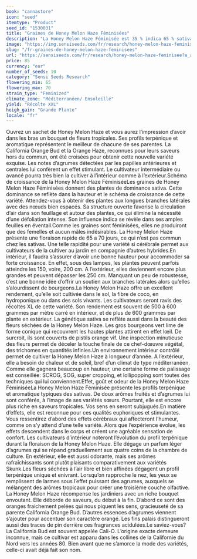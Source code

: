 ```yaml
---
book: "cannastore"
icon: "seed"
itemtype: "Product"
seed_id: "1530031"
title: "Graines de Honey Melon Haze Féminisées"
description: "La Honey Melon Haze Féminisée est 35 % indica 65 % sativa. En 65 à 70 jours, ses colas lancéolés donnent des récoltes XL aux arômes tropicaux d’agrumes."
image: "https://img.sensiseeds.com/fr/research/honey-melon-haze-feminisee-image.png"
slug: "/fr-graines-de-honey-melon-haze-feminisees"
url: "https://sensiseeds.com/fr/research/honey-melon-haze-feminisee?a_aid=cannastore"
price: 85
currency: "eur"
number_of_seeds: 10
category: "Sensi Seeds Research"
flowering_min: 65
flowering_max: 70
strain_type: "Feminized"
climate_zone: "Méditerranéen/ Ensoleillé"
yield: "Récolte XXL"
heigh_gain: "Grande Plante"
locale: "fr"
---
```

Ouvrez un sachet de Honey Melon Haze et vous aurez l’impression d’avoir dans les bras un bouquet de fleurs tropicales. Ses profils terpénique et aromatique représentent le meilleur de chacune de ses parentes. La California Orange Bud et la Orange Haze, reconnues pour leurs saveurs hors du commun, ont été croisées pour obtenir cette nouvelle variété exquise. Les notes d’agrumes détectées par les papilles antérieures et centrales lui confèrent un effet stimulant. Le cultivateur intermédiaire ou avancé pourra très bien la cultiver à l’intérieur comme à l’extérieur.Schéma de croissance de la Honey Melon Haze FéminiséeLes graines de Honey Melon Haze Féminisées donnent des plantes de dominance sativa. Cette dominance se reflète dans la hauteur et le schéma de croissance de cette variété. Attendez-vous à obtenir des plantes aux longues branches latérales avec des nœuds bien espacés. Sa structure ouverte favorise la circulation d’air dans son feuillage et autour des plantes, ce qui élimine la nécessité d’une défoliation intense. Son influence indica se révèle dans ses amples feuilles en éventail.Comme les graines sont féminisées, elles ne produiront que des femelles et aucun mâles indésirables. La Honey Melon Haze présente une floraison rapide de 65 a 70 jours, ce qui n’est pas commun chez les sativas. Une telle rapidité pour une variété si cérébrale permet aux cultivateurs de la cultiver au jardin en compagnie d’autres hybrides.En intérieur, il faudra s’assurer d’avoir une bonne hauteur pour accommoder sa forte croissance. En effet, sous des lampes, les plantes peuvent parfois atteindre les 150, voire, 200 cm. A l’extérieur, elles deviennent encore plus grandes et peuvent dépasser les 250 cm. Manquant un peu de robustesse, c’est une bonne idée d’offrir un soutien aux branches latérales alors qu’elles s’alourdissent de bourgeons.La Honey Melon Haze offre un excellent rendement, qu’elle soit cultivée dans le sol, la fibre de coco, en hydroponique ou dans des sols vivants. Les cultivateurs seront ravis des récoltes XL de cette variété. Son rendement est souvent de 500 à 600 grammes par mètre carré en intérieur, et de plus de 600 grammes par plante en extérieur. La génétique sativa se reflète aussi dans la beauté des fleurs séchées de la Honey Melon Haze. Les gros bourgeons vert lime de forme conique qui recouvrent les hautes plantes attirent en effet lœil. De surcroit, ils sont couverts de pistils orange vif. Une inspection minutieuse des fleurs permet de déceler la touche finale de ce chef-dœuvre végétal, des trichomes en quantités infinies.Un environnement intérieur contrôlé permet de cultiver la Honey Melon Haze à longueur d’année. A l’extérieur, elle a besoin de chaleur et de soleil, bref d’un climat de type méditerranéen. Comme elle gagnera beaucoup en hauteur, une certaine forme de palissage est conseillée: SCROG, SOG, super cropping, et lollipopping sont toutes des techniques qui lui conviennent.Effet, goût et odeur de la Honey Melon Haze FéminiséeLa Honey Melon Haze Féminisée présente les profils terpénique et aromatique typiques des sativas. De doux arômes fruités et d’agrumes lui sont conférés, à l’image de ses variétés sœurs. Pourtant, elle est encore plus riche en saveurs tropicales. Vos sens en seront subjugués.En matière d’effets, elle est reconnue pour ces qualités euphoriques et stimulantes. Vous ressentirez d’abord des effets cérébraux qui affecteront l’humeur, comme on s’y attend d’une telle variété. Alors que l’expérience évolue, les effets descendent dans le corps et créent une agréable sensation de confort. Les cultivateurs d’intérieur noteront l’évolution du profil terpénique durant la floraison de la Honey Melon Haze. Elle dégage un parfum léger d’agrumes qui se répand graduellement aux quatre coins de la chambre de culture. En extérieur, elle est aussi odorante, mais ses arômes rafraîchissants sont plutôt plaisants comparativement aux variétés Skunk.Les fleurs séchées à l’air libre et bien affinées dégagent un profil terpénique unique et enivrant. Lorsqu’on rapproche le nez, les yeux se remplissent de larmes sous l’effet puissant des agrumes, auxquels se mélangent des arômes tropicaux pour créer une troisième couche olfactive. La Honey Melon Haze récompense les jardiniers avec un riche bouquet envoutant. Elle déborde de saveurs, du début à la fin. D’abord ce sont des oranges fraichement pelées qui nous piquent les sens, gracieuseté de sa parente California Orange Bud. D’autres essences d’agrumes viennent s’ajouter pour accentuer son caractère orangé. Les fins palais distingueront aussi des traces de pin derrière ces fragrances acidulées.Le saviez-vous? La California Bud est souvent appelée Cali-O. L’origine exacte demeure inconnue, mais ce cultivar est apparu dans les collines de la Californie du Nord vers les années 80. Bien avant que ne s’amorce la mode des variétés, celle-ci avait déjà fait son nom.
